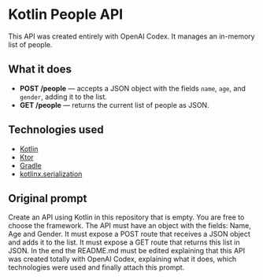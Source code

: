 # Kotlin People API

This API was created entirely with OpenAI Codex. It manages an in-memory list of people.

## What it does

- **POST /people** — accepts a JSON object with the fields `name`, `age`, and `gender`, adding it to the list.
- **GET /people** — returns the current list of people as JSON.

## Technologies used

- [Kotlin](https://kotlinlang.org/)
- [Ktor](https://ktor.io/)
- [Gradle](https://gradle.org/)
- [kotlinx.serialization](https://github.com/Kotlin/kotlinx.serialization)

## Original prompt

Create an API using Kotlin in this repository that is empty. You are free to choose the framework.
The API must have an object with the fields: Name, Age and Gender. It must expose a POST route
that receives a JSON object and adds it to the list. It must expose a GET route that returns this list in JSON.
In the end the README.md must be edited explaining that this API was created totally with OpenAI Codex,
explaining what it does, which technologies were used and finally attach this prompt.
